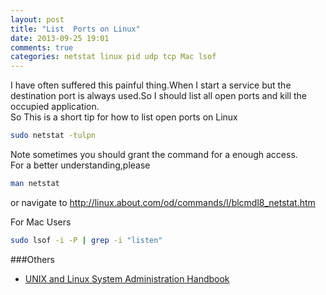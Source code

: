 ```yaml
---
layout: post
title: "List  Ports on Linux"
date: 2013-09-25 19:01
comments: true
categories: netstat linux pid udp tcp Mac lsof
---
```

I have often suffered this painful thing.When I start a service but the destination port is always used.So I should list all open ports and kill the occupied application.  
So This is a short tip for how to list open ports on Linux  
```bash
sudo netstat -tulpn
```
Note sometimes you should grant the command for a enough access.  
For a better understanding,please
```bash
man netstat
```
or navigate to http://linux.about.com/od/commands/l/blcmdl8_netstat.htm

For Mac Users
```bash
sudo lsof -i -P | grep -i "listen"
```

###Others
  * <a href="http://www.amazon.com/gp/product/0131480057/ref=as_li_tl?ie=UTF8&camp=1789&creative=9325&creativeASIN=0131480057&linkCode=as2&tag=droidyueblog-20&linkId=MSOTURV537Y3UKBC">UNIX and Linux System Administration Handbook</a><img src="http://ir-na.amazon-adsystem.com/e/ir?t=droidyueblog-20&l=as2&o=1&a=0131480057" width="1" height="1" border="0" alt="" style="border:none !important; margin:0px !important;" />

